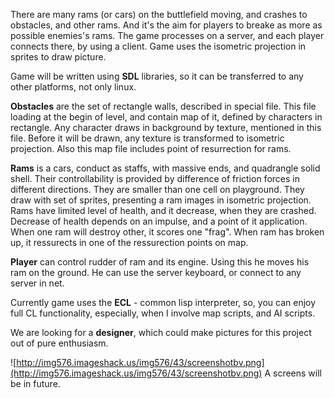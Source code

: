 There are many rams (or cars) on the buttlefield moving, and crashes to obstacles, and other rams. And it's the aim for players to breake as more as possible enemies's rams. The game processes on a server, and each player connects there, by using a client. Game uses the isometric projection in sprites to draw picture.

Game will be written using **SDL** libraries, so it can be transferred to any other platforms, not only linux.

**Obstacles** are the set of rectangle walls, described in special file. This file loading at the begin of level, and contain map of it, defined by characters in rectangle. Any character draws in background by texture, mentioned in this file. Before it will be drawn, any texture is transformed to isometric projection. Also this map file includes point of resurrection for rams.

**Rams** is a cars, conduct as staffs, with massive ends, and quadrangle solid shell. Their controllability is provided by difference of friction forces in different directions. They are smaller than one cell on playground. They draw with set of sprites, presenting a ram images in isometric projection. Rams have limited level of health, and it decrease, when they are crashed. Decrease of health depends on an impulse, and a point of it application. When one ram will destroy other, it scores one "frag". When ram has broken up, it ressurects in one of the ressurection points on map.

**Player** can control rudder of ram and its engine. Using this he moves his ram on the ground. He can use the server keyboard, or connect to any server in net.

Currently game uses the **ECL** - common lisp interpreter, so, you can enjoy full CL functionality, especially, when I involve map scripts, and AI scripts.

We are looking for a **designer**, which could make pictures for this project out of pure enthusiasm.

![http://img576.imageshack.us/img576/43/screenshotbv.png](http://img576.imageshack.us/img576/43/screenshotbv.png)
A screens will be in future.